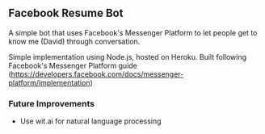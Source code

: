## Facebook Resume Bot 
A simple bot that uses Facebook's Messenger Platform to let people get to know me (David) through conversation.

Simple implementation using Node.js, hosted on Heroku. Built following Facebook's Messenger Platform guide (https://developers.facebook.com/docs/messenger-platform/implementation)

### Future Improvements
- Use wit.ai for natural language processing 
